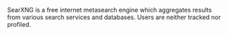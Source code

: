 SearXNG is a free internet metasearch engine which aggregates results from various search services and databases. Users are neither tracked nor profiled. 
